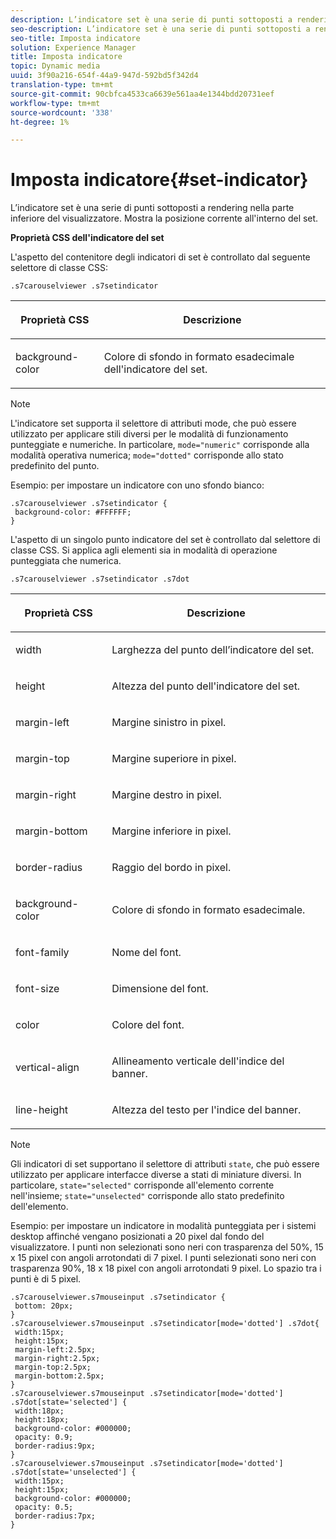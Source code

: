 ```yaml
---
description: L’indicatore set è una serie di punti sottoposti a rendering nella parte inferiore del visualizzatore. Mostra la posizione corrente all'interno del set.
seo-description: L’indicatore set è una serie di punti sottoposti a rendering nella parte inferiore del visualizzatore. Mostra la posizione corrente all'interno del set.
seo-title: Imposta indicatore
solution: Experience Manager
title: Imposta indicatore
topic: Dynamic media
uuid: 3f90a216-654f-44a9-947d-592bd5f342d4
translation-type: tm+mt
source-git-commit: 90cbfca4533ca6639e561aa4e1344bdd20731eef
workflow-type: tm+mt
source-wordcount: '338'
ht-degree: 1%

---
```



# Imposta indicatore{#set-indicator}

L’indicatore set è una serie di punti sottoposti a rendering nella parte inferiore del visualizzatore. Mostra la posizione corrente all&#39;interno del set.

<!--<a id="section_061E550C1C1D4DB2BD663A898895B38C"></a>-->

**Proprietà CSS dell&#39;indicatore del set**

L&#39;aspetto del contenitore degli indicatori di set è controllato dal seguente selettore di classe CSS:

```
.s7carouselviewer .s7setindicator
```

<table id="table_94EE3F5BBE4547C0B4943471CEE7EDE4"> 
 <thead> 
  <tr> 
   <th colname="col1" class="entry"> <p> Proprietà CSS </p> </th> 
   <th colname="col2" class="entry"> <p>Descrizione </p> </th> 
  </tr> 
 </thead>
 <tbody> 
  <tr> 
   <td colname="col1"> <p> <span class="codeph"> background-color  </span> </p> </td> 
   <td colname="col2"> <p>Colore di sfondo in formato esadecimale dell'indicatore del set. </p> </td> 
  </tr> 
 </tbody> 
</table>

>[!NOTE]
>
>L&#39;indicatore set supporta il selettore di attributi mode, che può essere utilizzato per applicare stili diversi per le modalità di funzionamento punteggiate e numeriche. In particolare, `mode="numeric"` corrisponde alla modalità operativa numerica; `mode="dotted"` corrisponde allo stato predefinito del punto.

Esempio: per impostare un indicatore con uno sfondo bianco:

```
.s7carouselviewer .s7setindicator { 
 background-color: #FFFFFF; 
}
```

L&#39;aspetto di un singolo punto indicatore del set è controllato dal selettore di classe CSS. Si applica agli elementi sia in modalità di operazione punteggiata che numerica.

`.s7carouselviewer .s7setindicator .s7dot`

<table id="table_09B6E232FB94417392D101A7A653BE54"> 
 <thead> 
  <tr> 
   <th colname="col1" class="entry"> <p> Proprietà CSS </p> </th> 
   <th colname="col2" class="entry"> <p>Descrizione </p> </th> 
  </tr> 
 </thead>
 <tbody> 
  <tr> 
   <td colname="col1"> <p> <span class="codeph"> width </span> </p> </td> 
   <td colname="col2"> <p>Larghezza del punto dell’indicatore del set. </p> </td> 
  </tr> 
  <tr> 
   <td colname="col1"> <p> <span class="codeph"> height </span> </p> </td> 
   <td colname="col2"> <p>Altezza del punto dell'indicatore del set. </p> </td> 
  </tr> 
  <tr> 
   <td colname="col1"> <p> <span class="codeph"> margin-left  </span> </p> </td> 
   <td colname="col2"> <p>Margine sinistro in pixel. </p> </td> 
  </tr> 
  <tr> 
   <td colname="col1"> <p> <span class="codeph"> margin-top  </span> </p> </td> 
   <td colname="col2"> <p>Margine superiore in pixel. </p> </td> 
  </tr> 
  <tr> 
   <td colname="col1"> <p> <span class="codeph"> margin-right  </span> </p> </td> 
   <td colname="col2"> <p>Margine destro in pixel. </p> </td> 
  </tr> 
  <tr> 
   <td colname="col1"> <p> <span class="codeph"> margin-bottom  </span> </p> </td> 
   <td colname="col2"> <p>Margine inferiore in pixel. </p> </td> 
  </tr> 
  <tr> 
   <td colname="col1"> <p> <span class="codeph"> border-radius  </span> </p> </td> 
   <td colname="col2"> <p>Raggio del bordo in pixel. </p> </td> 
  </tr> 
  <tr> 
   <td colname="col1"> <p> <span class="codeph"> background-color  </span> </p> </td> 
   <td colname="col2"> <p>Colore di sfondo in formato esadecimale. </p> </td> 
  </tr> 
  <tr> 
   <td colname="col1"> <p> <span class="codeph"> font-family  </span> </p> </td> 
   <td colname="col2"> <p>Nome del font. </p> </td> 
  </tr> 
  <tr> 
   <td colname="col1"> <p> <span class="codeph"> font-size  </span> </p> </td> 
   <td colname="col2"> <p>Dimensione del font. </p> </td> 
  </tr> 
  <tr> 
   <td colname="col1"> <p> <span class="codeph"> color </span> </p> </td> 
   <td colname="col2"> <p>Colore del font. </p> </td> 
  </tr> 
  <tr> 
   <td colname="col1"> <p> <span class="codeph"> vertical-align  </span> </p> </td> 
   <td colname="col2"> <p>Allineamento verticale dell'indice del banner. </p> </td> 
  </tr> 
  <tr> 
   <td colname="col1"> <p> <span class="codeph"> line-height  </span> </p> </td> 
   <td colname="col2"> <p>Altezza del testo per l'indice del banner. </p> </td> 
  </tr> 
 </tbody> 
</table>

>[!NOTE]
>
>Gli indicatori di set supportano il selettore di attributi `state`, che può essere utilizzato per applicare interfacce diverse a stati di miniature diversi. In particolare, `state="selected"` corrisponde all&#39;elemento corrente nell&#39;insieme; `state="unselected"` corrisponde allo stato predefinito dell&#39;elemento.

Esempio: per impostare un indicatore in modalità punteggiata per i sistemi desktop affinché vengano posizionati a 20 pixel dal fondo del visualizzatore. I punti non selezionati sono neri con trasparenza del 50%, 15 x 15 pixel con angoli arrotondati di 7 pixel. I punti selezionati sono neri con trasparenza 90%, 18 x 18 pixel con angoli arrotondati 9 pixel. Lo spazio tra i punti è di 5 pixel.

```
.s7carouselviewer.s7mouseinput .s7setindicator { 
 bottom: 20px; 
} 
.s7carouselviewer.s7mouseinput .s7setindicator[mode='dotted'] .s7dot{ 
 width:15px; 
 height:15px; 
 margin-left:2.5px; 
 margin-right:2.5px; 
 margin-top:2.5px; 
 margin-bottom:2.5px; 
} 
.s7carouselviewer.s7mouseinput .s7setindicator[mode='dotted'] .s7dot[state='selected'] {  
 width:18px; 
 height:18px; 
 background-color: #000000; 
 opacity: 0.9; 
 border-radius:9px; 
} 
.s7carouselviewer.s7mouseinput .s7setindicator[mode='dotted'] .s7dot[state='unselected'] {  
 width:15px; 
 height:15px; 
 background-color: #000000; 
 opacity: 0.5; 
 border-radius:7px; 
}
```

